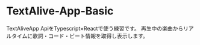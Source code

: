 # TextAlive-App-Basic

TextAliveApp ApiをTypescript×Reactで使う練習です。
再生中の楽曲からリアルタイムに歌詞・コード・ビート情報を取得し表示します。
